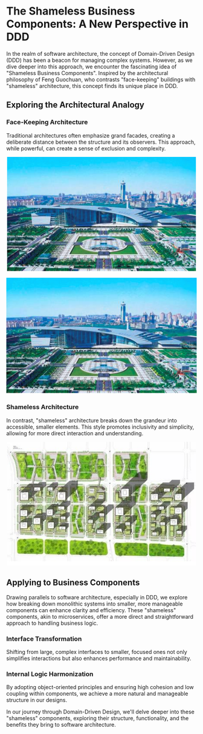# The Shameless Business Components: A New Perspective in DDD

In the realm of software architecture, the concept of Domain-Driven Design (DDD) has been a beacon for managing complex systems. However, as we dive deeper into this approach, we encounter the fascinating idea of "Shameless Business Components". Inspired by the architectural philosophy of Feng Guochuan, who contrasts "face-keeping" buildings with "shameless" architecture, this concept finds its unique place in DDD.

## Exploring the Architectural Analogy

### Face-Keeping Architecture
Traditional architectures often emphasize grand facades, creating a deliberate distance between the structure and its observers. This approach, while powerful, can create a sense of exclusion and complexity.
<p align="center">
    <img src="/images/FaceKeepingArchitecture.png" alt="FaceKeepingArchitecture.png" width="500"/>
</p>

![](images/FaceKeepingArchitecture.png)

### Shameless Architecture
In contrast, "shameless" architecture breaks down the grandeur into accessible, smaller elements. This style promotes inclusivity and simplicity, allowing for more direct interaction and understanding.
<p align="center">
    <img src="/images/ShamelessBusinessComponents.jpg" alt="ShamelessBusinessComponents.jpg" width="500"/>
</p>

## Applying to Business Components

Drawing parallels to software architecture, especially in DDD, we explore how breaking down monolithic systems into smaller, more manageable components can enhance clarity and efficiency. These "shameless" components, akin to microservices, offer a more direct and straightforward approach to handling business logic.

### Interface Transformation
Shifting from large, complex interfaces to smaller, focused ones not only simplifies interactions but also enhances performance and maintainability.

### Internal Logic Harmonization
By adopting object-oriented principles and ensuring high cohesion and low coupling within components, we achieve a more natural and manageable structure in our designs.

In our journey through Domain-Driven Design, we'll delve deeper into these "shameless" components, exploring their structure, functionality, and the benefits they bring to software architecture.
